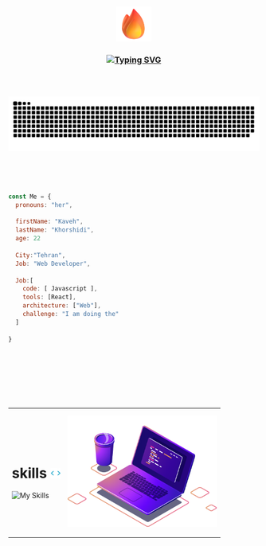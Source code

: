<br/>







<h3 align="center">
<img src="./Gif/Fire.png" alt="GitHub Logo" width="70">
</h3>



<h3 align="center">

  [![Typing SVG](https://readme-typing-svg.demolab.com?font=Bitcount+Prop+Double&weight=300&size=35&duration=4000&pause=3000&color=00FF00&width=435&lines=Hi+%2C+I'm++Kaveh+Khorshidi)](https://git.io/typing-svg)

</h3>



<br/>
<br/>



<p align="center">
<picture>
  <source
    media="(prefers-color-scheme: dark)"
    srcset="https://raw.githubusercontent.com/platane/snk/output/github-contribution-grid-snake-dark.svg"
  />
  <source
    media="(prefers-color-scheme: light)"
    srcset="https://raw.githubusercontent.com/platane/snk/output/github-contribution-grid-snake.svg"
  />
  <img
    alt="github contribution grid snake animation"
    src="https://raw.githubusercontent.com/platane/snk/output/github-contribution-grid-snake.svg"
  />
</picture>
</p>

















<br/>
<br/>

















```javascript

const Me = {
  pronouns: "her",

  firstName: "Kaveh",
  lastName: "Khorshidi",
  age: 22

  City:"Tehran",
  Job: "Web Developer",
  
  Job:[
    code: [ Javascript ],
    tools: [React],
    architecture: ["Web"],
    challenge: "I am doing the"
  ]
  
}

```
























<br/>
<br/>
<br/>
<br/>
<br/>
<br/>

























<p align="center">

|       |       |
|-------|-------|
|<h1>skills <img src="./Gif/212284087-bbe7e430-757e-4901-90bf-4cd2ce3e1852.gif" width="20px"></img></h1>  ![My Skills](https://skillicons.dev/icons?i=html,css,js,react,tailwind,bootstrap,github,git,regex,npm,&perline=5) | <p align="center"><img width="300px" src="./Gif/219925470-37670a3b-c3e2-4af7-b468-673c6dd99d16.png"></p> |

</p>

